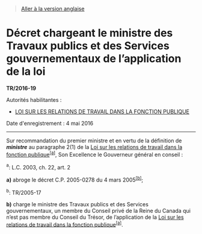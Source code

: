 > [Aller à la version anglaise](/en/Regulations/Statutory%20Instruments/2016/19.md)

# Décret chargeant le ministre des Travaux publics et des Services gouvernementaux de l’application de la loi

**TR/2016-19**

Autorités habilitantes : 
- [LOI SUR LES RELATIONS DE TRAVAIL DANS LA FONCTION PUBLIQUE](/fr/Lois/Lois%20révisées%20du%20Canada/P/P-35.md)

Date d'enregistrement : 4 mai 2016

----------

Sur recommandation du premier ministre et en vertu de la définition de ***ministre*** au paragraphe 2(1) de la [Loi sur les relations de travail dans la fonction publique](/fr/Lois/Lois%20révisées%20du%20Canada/P/P-35.md)<sup><a href='#nbp_3908_hq_10315'>[a]</a></sup>, Son Excellence le Gouverneur général en conseil :

<a name='nbp_3908_hq_10315'><sup>a</sup></a>: L.C. 2003, ch. 22, art. 2<br />

**a)** abroge le décret C.P. 2005-0278 du 4 mars 2005<sup><a href='#nbp_81000-3-1107-F_hq_15662'>[b]</a></sup>;

<a name='nbp_81000-3-1107-F_hq_15662'><sup>b</sup></a>: TR/2005-17<br />



**b)** charge le ministre des Travaux publics et des Services gouvernementaux, un membre du Conseil privé de la Reine du Canada qui n’est pas membre du Conseil du Trésor, de l’application de la [Loi sur les relations de travail dans la fonction publique](/fr/Lois/Lois%20révisées%20du%20Canada/P/P-35.md)<sup><a href='#nbp_3908_hq_10315'>[a]</a></sup>.




